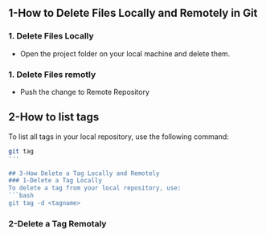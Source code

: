 ## 1-How to Delete Files Locally and Remotely in Git

### 1. Delete Files Locally
- Open the project folder on your local machine and delete them.

### 1. Delete Files remotly
- Push the change to Remote Repository

## 2-How to list tags
To list all tags in your local repository, use the following command:
```bash
git tag
'''

## 3-How Delete a Tag Locally and Remotely
### 1-Delete a Tag Locally
To delete a tag from your local repository, use:
```bash
git tag -d <tagname>
```

### 2-Delete a Tag Remotaly








